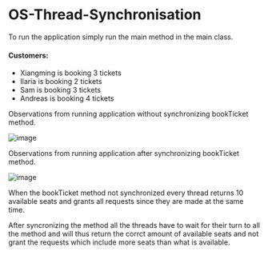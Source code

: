 # OS-Thread-Synchronisation

To run the application simply run the main method in the main class.

#### Customers:
- Xiangming is booking 3 tickets
- Ilaria is booking 2 tickets
- Sam is booking 3 tickets
- Andreas is booking 4 tickets

Observations from running application without synchronizing bookTicket method.

![image](https://user-images.githubusercontent.com/97608891/221267928-6efd6c0e-444f-48d8-a1e9-0c45d5703f13.png)

Observations from running application after synchronizing bookTicket method.

![image](https://user-images.githubusercontent.com/97608891/221273033-f55f89b7-71dc-4f70-a237-cf2b7e604801.png)

When the bookTicket method not synchronized every thread returns 10 available seats and grants all requests since they are made at the same time.

After syncronizing the method all the threads have to wait for their turn to all the method and will thus return the corrct amount of available seats and 
not grant the requests which include more seats than what is available.
